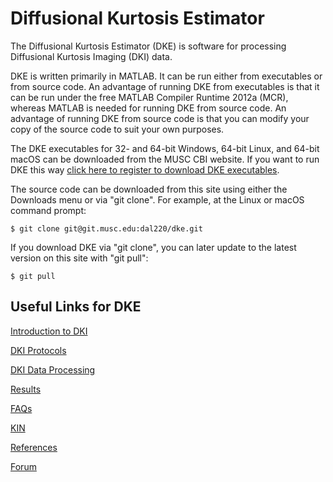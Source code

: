 # Diffusional Kurtosis Estimator
The Diffusional Kurtosis Estimator (DKE) is software for processing 
Diffusional Kurtosis Imaging (DKI) data. 

DKE is written primarily in MATLAB. It can be run either from executables 
or from source code. An advantage of running DKE from executables is that 
it can be run under the free MATLAB Compiler Runtime 2012a (MCR), whereas 
MATLAB is needed for running DKE from source code. An advantage of running 
DKE from source code is that you can modify your copy of the source code 
to suit your own purposes.

The DKE executables for 32- and 64-bit Windows, 64-bit Linux, and 64-bit macOS 
can be downloaded from the MUSC CBI website. If you want to run DKE this way 
[click here to register to download DKE executables](http://academicdepartments.musc.edu/cbi/dki/dke-swreg.html).

The source code can be downloaded from this site using either the Downloads menu 
or via "git clone". For example, at the Linux or macOS command prompt:
```
$ git clone git@git.musc.edu:dal220/dke.git
```
If you download DKE via "git clone", you can later update to the latest 
version on this site with "git pull":
```
$ git pull
```

## Useful Links for DKE
[Introduction to DKI](http://academicdepartments.musc.edu/cbi/dki/index.html)

[DKI Protocols](http://academicdepartments.musc.edu/cbi/dki/protocols.html)

[DKI Data Processing](http://academicdepartments.musc.edu/cbi/dki/dke.html)

[Results](http://academicdepartments.musc.edu/cbi/dki/results.html)

[FAQs](http://academicdepartments.musc.edu/cbi/dki/faq.html)

[KIN](http://academicdepartments.musc.edu/cbi/dki/kin.html)

[References](http://academicdepartments.musc.edu/cbi/dki/references.html)

[Forum](https://www.nitrc.org/forum/?group_id=652)
